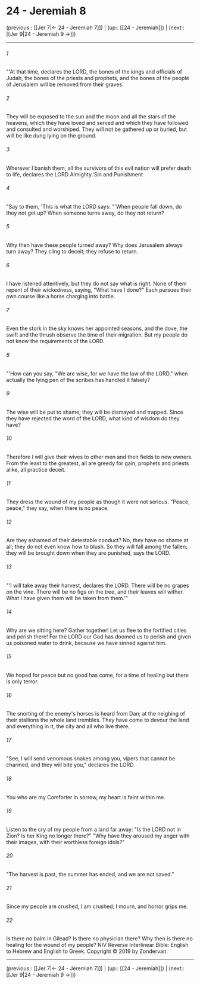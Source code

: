# 24 - Jeremiah 8

(previous:: [[Jer 7|← 24 - Jeremiah 7]]) | (up:: [[24 - Jeremiah]]) | (next:: [[Jer 9|24 - Jeremiah 9 →]])

***


###### 1 
"'At that time, declares the LORD, the bones of the kings and officials of Judah, the bones of the priests and prophets, and the bones of the people of Jerusalem will be removed from their graves. 

###### 2 
They will be exposed to the sun and the moon and all the stars of the heavens, which they have loved and served and which they have followed and consulted and worshiped. They will not be gathered up or buried, but will be like dung lying on the ground. 

###### 3 
Wherever I banish them, all the survivors of this evil nation will prefer death to life, declares the LORD Almighty.'Sin and Punishment 

###### 4 
"Say to them, 'This is what the LORD says: "'When people fall down, do they not get up? When someone turns away, do they not return? 

###### 5 
Why then have these people turned away? Why does Jerusalem always turn away? They cling to deceit; they refuse to return. 

###### 6 
I have listened attentively, but they do not say what is right. None of them repent of their wickedness, saying, "What have I done?" Each pursues their own course like a horse charging into battle. 

###### 7 
Even the stork in the sky knows her appointed seasons, and the dove, the swift and the thrush observe the time of their migration. But my people do not know the requirements of the LORD. 

###### 8 
"'How can you say, "We are wise, for we have the law of the LORD," when actually the lying pen of the scribes has handled it falsely? 

###### 9 
The wise will be put to shame; they will be dismayed and trapped. Since they have rejected the word of the LORD, what kind of wisdom do they have? 

###### 10 
Therefore I will give their wives to other men and their fields to new owners. From the least to the greatest, all are greedy for gain; prophets and priests alike, all practice deceit. 

###### 11 
They dress the wound of my people as though it were not serious. "Peace, peace," they say, when there is no peace. 

###### 12 
Are they ashamed of their detestable conduct? No, they have no shame at all; they do not even know how to blush. So they will fall among the fallen; they will be brought down when they are punished, says the LORD. 

###### 13 
"'I will take away their harvest, declares the LORD. There will be no grapes on the vine. There will be no figs on the tree, and their leaves will wither. What I have given them will be taken from them.'" 

###### 14 
Why are we sitting here? Gather together! Let us flee to the fortified cities and perish there! For the LORD our God has doomed us to perish and given us poisoned water to drink, because we have sinned against him. 

###### 15 
We hoped for peace but no good has come, for a time of healing but there is only terror. 

###### 16 
The snorting of the enemy's horses is heard from Dan; at the neighing of their stallions the whole land trembles. They have come to devour the land and everything in it, the city and all who live there. 

###### 17 
"See, I will send venomous snakes among you, vipers that cannot be charmed, and they will bite you," declares the LORD. 

###### 18 
You who are my Comforter in sorrow, my heart is faint within me. 

###### 19 
Listen to the cry of my people from a land far away: "Is the LORD not in Zion? Is her King no longer there?" "Why have they aroused my anger with their images, with their worthless foreign idols?" 

###### 20 
"The harvest is past, the summer has ended, and we are not saved." 

###### 21 
Since my people are crushed, I am crushed; I mourn, and horror grips me. 

###### 22 
Is there no balm in Gilead? Is there no physician there? Why then is there no healing for the wound of my people? NIV Reverse Interlinear Bible: English to Hebrew and English to Greek. Copyright © 2019 by Zondervan.

***

(previous:: [[Jer 7|← 24 - Jeremiah 7]]) | (up:: [[24 - Jeremiah]]) | (next:: [[Jer 9|24 - Jeremiah 9 →]])
